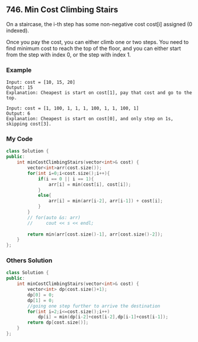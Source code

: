 ## 746. Min Cost Climbing Stairs

On a staircase, the i-th step has some non-negative cost cost[i] assigned (0 indexed).

Once you pay the cost, you can either climb one or two steps. You need to find minimum cost to reach the top of the floor, and you can either start from the step with index 0, or the step with index 1.

### Example
```
Input: cost = [10, 15, 20]
Output: 15
Explanation: Cheapest is start on cost[1], pay that cost and go to the top.

Input: cost = [1, 100, 1, 1, 1, 100, 1, 1, 100, 1]
Output: 6
Explanation: Cheapest is start on cost[0], and only step on 1s, skipping cost[3].
```

### My Code
```C++
class Solution {
public:
    int minCostClimbingStairs(vector<int>& cost) {
        vector<int>arr(cost.size());
        for(int i=0;i<cost.size();i++){
            if(i == 0 || i == 1){
                arr[i] = min(cost[i], cost[i]);
            }
            else{
                arr[i] = min(arr[i-2], arr[i-1]) + cost[i];
            }
        }
        // for(auto &s: arr)
        //     cout << s << endl;
        
        return min(arr[cost.size()-1], arr[cost.size()-2]);
    }
};
```

### Others Solution
```C++
class Solution {
public:
    int minCostClimbingStairs(vector<int>& cost) {
        vector<int> dp(cost.size()+1);
        dp[0] = 0;
        dp[1] = 0;
        //going one step further to arrive the destination
        for(int i=2;i<=cost.size();i++)
            dp[i] = min(dp[i-2]+cost[i-2],dp[i-1]+cost[i-1]);
        return dp[cost.size()];
    }
};
```


